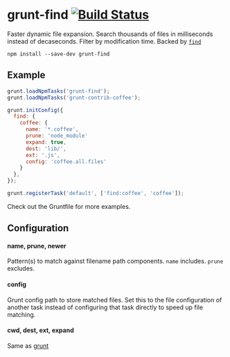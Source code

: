 grunt-find [![Build Status](https://travis-ci.org/hurrymaplelad/grunt-find.png)](https://travis-ci.org/hurrymaplelad/grunt-find)
=========

Faster dynamic file expansion.  Search thousands of files in milliseconds instead of decaseconds.  Filter by modification time.  Backed by [`find`](https://developer.apple.com/library/mac/documentation/Darwin/Reference/ManPages/man1/find.1.html)

```shell
npm install --save-dev grunt-find
```

Example
-------

```js
grunt.loadNpmTasks('grunt-find');
grunt.loadNpmTasks('grunt-contrib-coffee');

grunt.initConfig({
  find: {
    coffee: {
      name: '*.coffee',
      prune: 'node_module'
      expand: true,
      dest: 'lib/',
      ext: '.js',
      config: 'coffee.all.files'
    }
  },
});

grunt.registerTask('default', ['find:coffee', 'coffee']);
```

Check out the Gruntfile for more examples.

Configuration
-------------

#### name, prune, newer
Pattern(s) to match against filename path components.  `name` includes.  `prune` excludes.

#### config
Grunt config path to store matched files.  Set this to the file configuration of another task instead of configuring that task directly to speed up file matching.

#### cwd, dest, ext, expand
Same as [grunt](http://gruntjs.com/configuring-tasks#building-the-files-object-dynamically)
